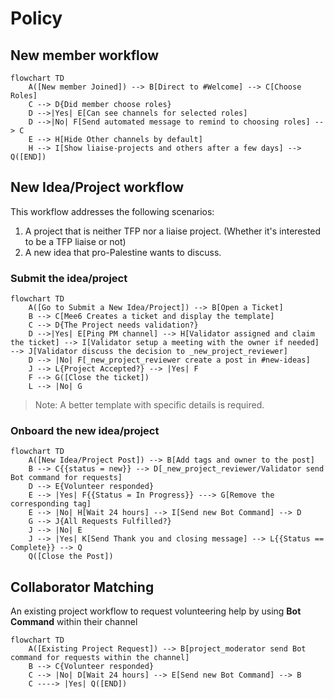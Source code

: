 # Policy

## New member workflow

```mermaid
flowchart TD
    A([New member Joined]) --> B[Direct to #Welcome] --> C[Choose Roles]
    C --> D{Did member choose roles}
    D -->|Yes| E[Can see channels for selected roles]
    D -->|No| F[Send automated message to remind to choosing roles] --> C
    E --> H[Hide Other channels by default]
    H --> I[Show liaise-projects and others after a few days] --> Q([END])
```

## New Idea/Project workflow
This workflow addresses the following scenarios:
1. A project that is neither TFP nor a liaise project. (Whether it's interested to be a TFP liaise or not)
2. A new idea that pro-Palestine wants to discuss.

### Submit the idea/project

```mermaid
flowchart TD
    A([Go to Submit a New Idea/Project]) --> B[Open a Ticket]
    B --> C[Mee6 Creates a ticket and display the template]
    C --> D{The Project needs validation?}
    D -->|Yes| E[Ping PM channel] --> H[Validator assigned and claim the ticket] --> I[Validator setup a meeting with the owner if needed] --> J[Validator discuss the decision to _new_project_reviewer]
    D --> |No| F[_new_project_reviewer create a post in #new-ideas]
    J --> L{Project Accepted?} --> |Yes| F
    F --> G([Close the ticket])
    L --> |No| G
```
> Note: A better template with specific details is required.

### Onboard the new idea/project
```mermaid
flowchart TD
    A([New Idea/Project Post]) --> B[Add tags and owner to the post]
    B --> C{{status = new}} --> D[_new_project_reviewer/Validator send Bot command for requests]
    D --> E{Volunteer responded} 
    E --> |Yes| F{{Status = In Progress}} ---> G[Remove the corresponding tag]
    E --> |No| H[Wait 24 hours] --> I[Send new Bot Command] --> D
    G --> J{All Requests Fulfilled?}
    J --> |No| E
    J --> |Yes| K[Send Thank you and closing message] --> L{{Status == Complete}} --> Q
    Q([Close the Post])
```

## Collaborator Matching
An existing project workflow to request volunteering help by using **Bot Command** within their channel
```mermaid
flowchart TD
    A([Existing Project Request]) --> B[project_moderator send Bot command for requests within the channel]
    B --> C{Volunteer responded} 
    C --> |No| D[Wait 24 hours] --> E[Send new Bot Command] --> B
    C ----> |Yes| Q([END])
```

